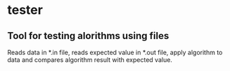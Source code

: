 # tester
## Tool for testing alorithms using files

Reads data in *.in file, reads expected value in *.out file, apply algorithm
to data and compares algorithm result with expected value.